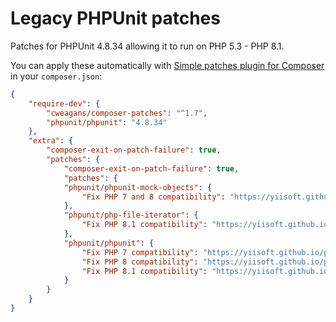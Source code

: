 # Legacy PHPUnit patches

Patches for PHPUnit 4.8.34 allowing it to run on PHP 5.3 - PHP 8.1.

You can apply these automatically with [Simple patches plugin for Composer](https://github.com/cweagans/composer-patches) in your `composer.json`:

```json
{
    "require-dev": {
        "cweagans/composer-patches": "^1.7",
        "phpunit/phpunit": "4.8.34"
    },
    "extra": {
        "composer-exit-on-patch-failure": true,
        "patches": {
            "composer-exit-on-patch-failure": true,
            "patches": {
            "phpunit/phpunit-mock-objects": {
                "Fix PHP 7 and 8 compatibility": "https://yiisoft.github.io/phpunit-patches/phpunit_mock_objects.patch"
            },
            "phpunit/php-file-iterator": {
                "Fix PHP 8.1 compatibility": "https://yiisoft.github.io/phpunit-patches/phpunit_path_file_iterator.patch"
            },
            "phpunit/phpunit": {
                "Fix PHP 7 compatibility": "https://yiisoft.github.io/phpunit-patches/phpunit_php7.patch",
                "Fix PHP 8 compatibility": "https://yiisoft.github.io/phpunit-patches/phpunit_php8.patch",
                "Fix PHP 8.1 compatibility": "https://yiisoft.github.io/phpunit-patches/phpunit_php81.patch"
            }
        }
    }
}
```
